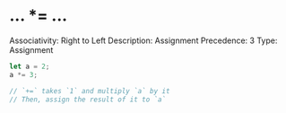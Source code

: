 # ... *= ...

Associativity: Right to Left
Description: Assignment
Precedence: 3
Type: Assignment

```jsx
let a = 2;
a *= 3;

// `+=` takes `1` and multiply `a` by it
// Then, assign the result of it to `a`
```